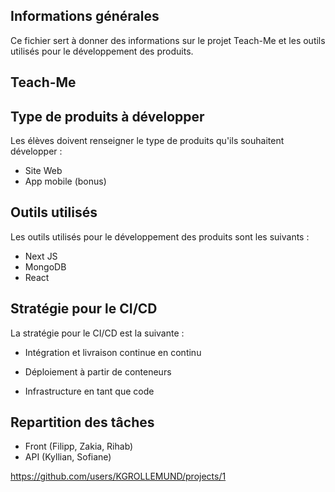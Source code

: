 ## Informations générales

Ce fichier sert à donner des informations sur le projet Teach-Me et les outils utilisés pour le développement des produits.

## Teach-Me

## Type de produits à développer

Les élèves doivent renseigner le type de produits qu'ils souhaitent développer : 
- Site Web
- App mobile (bonus)


## Outils utilisés

Les outils utilisés pour le développement des produits sont les suivants :

- Next JS
- MongoDB 
- React

## Stratégie pour le CI/CD

La stratégie pour le CI/CD est la suivante :

- Intégration et livraison continue en continu

- Déploiement à partir de conteneurs 

- Infrastructure en tant que code

## Repartition des tâches 

- Front (Filipp, Zakia, Rihab)
- API (Kyllian, Sofiane)

https://github.com/users/KGROLLEMUND/projects/1